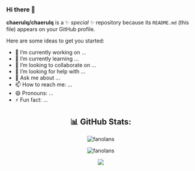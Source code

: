 ### Hi there 👋


**chaerulq/chaerulq** is a ✨ _special_ ✨ repository because its `README.md` (this file) appears on your GitHub profile.

Here are some ideas to get you started:

- 🔭 I’m currently working on ...
- 🌱 I’m currently learning ...
- 👯 I’m looking to collaborate on ...
- 🤔 I’m looking for help with ...
- 💬 Ask me about ...
- 📫 How to reach me: ...
- 😄 Pronouns: ...
- ⚡ Fun fact: ...


<h2 align="center">📊 GitHub Stats:</h2>
<p align="center"><img align="center" src="[https://github-readme-stats.vercel.app/api?username=fanolans&theme=react&hide_border=true&include_all_commits=true&count_private=true](https://github-readme-stats.vercel.app/api?username=chaerulq&theme=tokyonight&show_icons=true&hide_border=true&count_private=true)" alt="fanolans" /></p>
<p align="center"><img align="center" src="[https://github-readme-streak-stats.herokuapp.com/?user=fanolans&theme=react&hide_border=true](https://github-readme-streak-stats.herokuapp.com/?user=chaerulq&theme=tokyonight&hide_border=true)" alt="fanolans" /></p>
<p align="center"><img align="center" src="[https://github-readme-stats.vercel.app/api/top-langs/?username=fanolans&theme=react&hide_border=true&include_all_commits=true&count_private=true&layout=compact](https://github-readme-stats.vercel.app/api/top-langs/?username=chaerulq&theme=tokyonight&show_icons=true&hide_border=true&layout=compact)" /></p>
